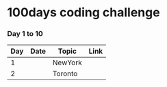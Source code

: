 # 100days coding challenge

### Day 1 to 10 ###


| Day           | Date          | Topic     | Link          |
| ------------- | ------------- | --------- | ------------- |
| 1             |               | NewYork   |
| 2             |               | Toronto   |
